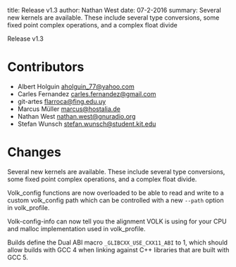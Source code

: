 title: Release v1.3
author: Nathan West
date: 07-2-2016
summary: Several new kernels are available. These include several type conversions, some fixed point complex operations, and a complex float divide

Release v1.3

Contributors
===========

 * Albert Holguin <aholguin_77@yahoo.com>
 * Carles Fernandez <carles.fernandez@gmail.com>
 * git-artes <flarroca@fing.edu.uy>
 * Marcus Müller <marcus@hostalia.de>
 * Nathan West <nathan.west@gnuradio.org>
 * Stefan Wunsch <stefan.wunsch@student.kit.edu>

Changes
=======

Several new kernels are available. These include several type conversions, some
fixed point complex operations, and a complex float divide.

Volk_config functions are now overloaded to be able to read and write to a
custom volk_config path which can be controlled with a new `--path` option in
volk_profile.

Volk-config-info can now tell you the alignment VOLK is using for your CPU and
malloc implementation used in volk_profile.

Builds define the Dual ABI macro `_GLIBCXX_USE_CXX11_ABI` to 1, which should
allow builds with GCC 4 when linking against C++ libraries that are built with
GCC 5.
